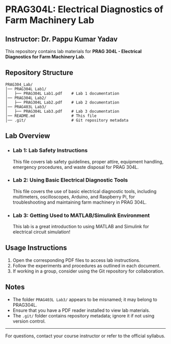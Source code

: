 # PRAG304L: Electrical Diagnostics of Farm Machinery Lab
## Instructor: Dr. Pappu Kumar Yadav

This repository contains lab materials for **PRAG 304L - Electrical Diagnostics for Farm Machinery Lab**.

## Repository Structure

```
PRAG304_Lab/
│── PRAG304L Lab1/
│   ├── PRAG304L Lab1.pdf    # Lab 1 documentation
│── PRAG304L Lab2/
│   ├── PRAG304L Lab2.pdf    # Lab 2 documentation
│── PRAG403L Lab3/ 
│   ├── PRAG304L Lab3.pdf    # Lab 3 documentation
│── README.md                # This file
│── .git/                    # Git repository metadata
```

## Lab Overview

- ### **Lab 1:** Lab Safety Instructions <br>
  This file covers lab safety guidelines, proper attire, equipment handling, emergency procedures, and waste disposal for PRAG 304L.

- ### **Lab 2:** Using Basic Electrical Diagnostic Tools<br> 
  This file covers the use of basic electrical diagnostic tools, including multimeters, oscilloscopes, Arduino, and Raspberry Pi, for troubleshooting and maintaining farm machinery in PRAG 304L.

- ### **Lab 3:** Getting Used to MATLAB/Simulink Environment <br>
  This lab is a great introduction to using MATLAB and Simulink for electrical circuit simulation!

## Usage Instructions

1. Open the corresponding PDF files to access lab instructions.
2. Follow the experiments and procedures as outlined in each document.
3. If working in a group, consider using the Git repository for collaboration.

## Notes

- The folder `PRAG403L Lab3/` appears to be misnamed; it may belong to PRAG304L.
- Ensure that you have a PDF reader installed to view lab materials.
- The `.git/` folder contains repository metadata; ignore it if not using version control.

---

For questions, contact your course instructor or refer to the official syllabus.

